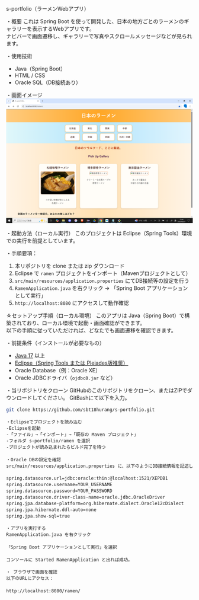 s-portfolio（ラーメンWebアプリ）

・概要
これは Spring Boot を使って開発した、日本の地方ごとのラーメンのギャラリーを表示するWebアプリです。  
ナビバーで画面遷移し、ギャラリーで写真やスクロールメッセージなどが見られます。

・使用技術
- Java（Spring Boot）
- HTML / CSS
- Oracle SQL（DB接続あり）

・画面イメージ
![トップページのスクリーンショット](./ramen/screenshot.png)

・起動方法（ローカル実行）
このプロジェクトは Eclipse（Spring Tools）環境での実行を前提としています。

・手順要項：
1. 本リポジトリを clone または zip ダウンロード
2. Eclipse で `ramen` プロジェクトをインポート（Mavenプロジェクトとして）
3. `src/main/resources/application.properties` にてDB接続等の設定を行う
4. `RamenApplication.java` を右クリック → 「Spring Boot アプリケーションとして実行」
5. `http://localhost:8080` にアクセスして動作確認

☆セットアップ手順（ローカル環境）
このアプリは Java（Spring Boot）で構築されており、ローカル環境で起動・画面確認ができます。  
以下の手順に従っていただければ、どなたでも画面遷移を確認できます。

・前提条件（インストールが必要なもの）
- [Java 17](https://www.oracle.com/java/technologies/javase/jdk17-archive-downloads.html) 以上
- [Eclipse（Spring Tools または Pleiades版推奨）](https://mergedoc.osdn.jp/)
- Oracle Database（例：Oracle XE）
- Oracle JDBCドライバ（`ojdbc8.jar` など）

・当リポジトリをクローン
GitHubのこのリポジトリをクローン、またはZIPでダウンロードしてください。
GitBashにて以下を入力。
```bash
git clone https://github.com/sbt18hurang/s-portfolio.git

・Eclipseでプロジェクトを読み込む
-Eclipseを起動
-「ファイル」→「インポート」→「既存の Maven プロジェクト」
-フォルダ s-portfolio/ramen を選択
-プロジェクトが読み込まれたらビルド完了を待つ

・Oracle DBの設定を確認
src/main/resources/application.properties に、以下のようにDB接続情報を記述します。

spring.datasource.url=jdbc:oracle:thin:@localhost:1521/XEPDB1
spring.datasource.username=YOUR_USERNAME
spring.datasource.password=YOUR_PASSWORD
spring.datasource.driver-class-name=oracle.jdbc.OracleDriver
spring.jpa.database-platform=org.hibernate.dialect.Oracle12cDialect
spring.jpa.hibernate.ddl-auto=none
spring.jpa.show-sql=true

・アプリを実行する
RamenApplication.java を右クリック

「Spring Boot アプリケーションとして実行」を選択

コンソールに Started RamenApplication と出れば成功。

・ ブラウザで画面を確認
以下のURLにアクセス：

http://localhost:8080/ramen/

